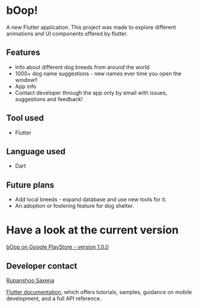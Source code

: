 # bOop!

A new Flutter application. 
This project was made to explore different animations and UI components offered by flutter.

## Features
 - Info about different dog breeds from around the world
 - 1000+ dog name suggestions - new names ever time you open the window!!
 - App info
 - Contact developer through the app only by email with issues, suggestions and feedback!

## Tool used
 - Flutter
 
## Language used
 - Dart

## Future plans
 - Add local breeds - expand database and use new tools for it.
 - An adoption or fostering feature for dog shelter.
 
# Have a look at the current version
[bOop on Google PlayStore - version 1.0.0](https://play.google.com/store/apps/details?id=com.RupanshooSaxena.boop_app)

## Developer contact
[Rupanshoo Saxena](https://github.com/rupanshoo)


[Flutter documentation](https://flutter.dev/docs), which offers tutorials,
samples, guidance on mobile development, and a full API reference.
